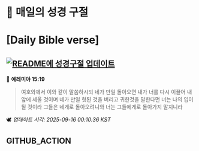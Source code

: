 # 🙏 매일의 성경 구절
# [Daily Bible verse]
## [![README에 성경구절 업데이트](https://github.com/DONGSUKA/first_test/actions/workflows/update-readme-bible.yml/badge.svg)](https://github.com/DONGSUKA/first_test/actions/workflows/update-readme-bible.yml)
<!-- START_BIBLE_VERSE -->
📖 **예레미야 15:19**
> 여호와께서 이와 같이 말씀하시되 네가 만일 돌아오면 내가 너를 다시 이끌어 내 앞에 세울 것이며 네가 만일 헛된 것을 버리고 귀한것을 말한다면 너는 나의 입이 될 것이라 그들은 네게로 돌아오려니와 너는 그들에게로 돌아가지 말지니라

🕊️ _업데이트 시각: 2025-09-16 00:10:36 KST_
  <!-- END_BIBLE_VERSE -->
## GITHUB_ACTION
